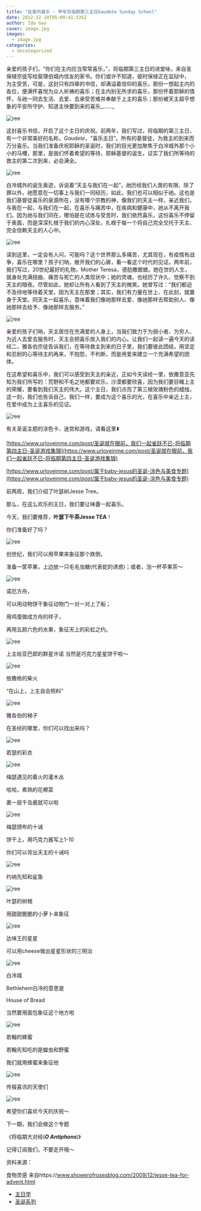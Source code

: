 ```yaml
---
title: "在爱内喜乐 - 甲年将临期第三主日Gaudete Sunday School"
date: 2022-12-10T05:09:41.535Z
author: Ida Gao
cover: image.jpg
images:
  - image.jpg
categories:
  - Uncategorized
---
```


亲爱的孩子们，“你们在主内应当常常喜乐，”，将临期第三主日的进堂咏，来自圣保禄宗徒写给斐理伯城内信友的家书。你们或许不知道，彼时保禄正在监狱中， 为主受苦，可是，这封只有四章的书信，却满溢着信仰的喜乐，那份一想起主内的各位，便满怀喜悦为众人祈祷的喜乐；在主内别无所求的喜乐，那份怀着耶稣的情怀，与祂一同去生活、去爱、去承受苦难并奉献于上主的喜乐；那份被天主超乎想象的平安所守护、知道主快要到来的喜乐_……_

<!--more-->

![ree](https://static.wixstatic.com/media/55472c_0829adf0f0c54154933a17cd6a24ff6e~mv2.jpg)

  

这封喜乐书信，开启了这个主日的庆祝。前两年，我们写过，将临期的第三主日，有一个非常美好的名称，_Gaudete_，“喜乐主日”。所有的基督徒，为救主的到来而万分喜乐。当我们准备庆祝耶稣的圣诞时，我们的目光更加聚焦于白冷城外那个小小的马槽，那里，是我们怀着希望的等待，耶稣基督的诞生，证实了我们所等待的救主的第二次到来，必会满全。

![ree](https://static.wixstatic.com/media/55472c_fdf75c32e28b482892983b03de8a7892~mv2.jpg)

白冷城外的诞生奥迹，诉说着“天主与我们在一起”，祂历经我们人类的有限、除了罪以外，祂愿意在一切事上与我们一同经历，如此，我们也可以相似于祂。这也是我们基督徒喜乐的泉源所在，没有哪个宗教的神，像我们的天主一样，亲近我们，与我在一起，与我们在一起，在喜乐与痛苦中，在疾病和健康中，祂从不离开我们。因为祂与我们同在，哪怕是在试炼与受苦时，我们依然喜乐，这份喜乐不停留于表面，而是深深扎根于我们的内心深处，扎根于每一个将自己完全交托于天主、完全信赖天主的人心中。

![ree](https://static.wixstatic.com/media/55472c_78a006e5154946cfbc367b67248fb979~mv2.jpg)

读到这里，一定会有人问，可能吗？这个世界那么多痛苦，尤其现在，有疫情有战争，喜乐在哪里？孩子们呐，敞开我们的心扉，看一看这个时代的见证。两年前，我们写过，20世纪最好的礼物，Mother Teresa，德肋撒嬷嬷。她在世的人生，就身处充满扭曲、痛苦与死亡的人类现状中；她的灵魂，也经历了许久、觉察不到天主的暗夜。尽管如此，她却让所有人看到了天主的微笑。她曾写过：“我们都迫不及待地等待着天堂，因为天主在那里；其实，我们有力量在世上、在此刻，就置身于天堂。同天主一起喜乐，意味着我们像祂那样去爱、像祂那样去帮助别人、像祂那样去给予、像祂那样去服务。”

  

![ree](https://static.wixstatic.com/media/55472c_e749c954ddab4a5aa613b8382096a948~mv2.jpg)

  

亲爱的孩子们呐，天主居住在充满爱的人身上，当我们致力于为弱小者、为穷人、为近人去爱去服务时，天主会把喜乐放入我们的内心。让我们一起读一遍今天的读经二，雅各伯宗徒告诉我们，在等待救主到来的日子里，我们要彼此团结，用坚定和忍耐的心等待主的再来，不抱怨，不判断，而是用爱来建立一个充满希望的团体。

  

在这希望和喜乐中，我们可以感受到天主的亲近，正如今天读经一里，依撒意亚先知为我们所写的：荒野和不毛之地都要欢乐，沙漠都要欣喜，因为我们要目睹上主的荣耀，要看到我们天主的伟大。这个主日，我们点亮了第三根玫瑰粉色的蜡烛，这一刻，我们也告诉自己，我们一样，要成为这个喜乐的光，在喜乐中亲近上主，在爱中成为上主喜乐的见证。

  

![ree](https://static.wixstatic.com/media/55472c_c1a617cb52a345699957656ac3e239c8~mv2.jpg)

  

有关圣诞主题的涂色卡、迷宫和游戏，请看这里⬇️

  

[https://www.urloveinme.com/post/圣诞就在眼前，我们一起雀跃不已-将临期第四主日-圣诞游戏集锦](https://www.urloveinme.com/post/圣诞就在眼前，我们一起雀跃不已-将临期第四主日-圣诞游戏集锦)

  

[https://www.urloveinme.com/post/属于baby-jesus的圣诞-涂色与美食专题](https://www.urloveinme.com/post/属于baby-jesus的圣诞-涂色与美食专题)

  

前两周，我们介绍了叶瑟树Jesse Tree。

  

那么，在这么欢乐的主日，我们要让味蕾一起喜乐。

今天，我们要推荐，**叶瑟下午茶Jesse TEA**！

你们准备好了吗？

  

![ree](https://static.wixstatic.com/media/55472c_09741ab45b6f43238c72f1749ef37ded~mv2.jpeg/v1/fill/w_100,h_67,al_c,q_80,usm_0.66_1.00_0.01,blur_2,enc_avif,quality_auto/55472c_09741ab45b6f43238c72f1749ef37ded~mv2.jpeg)

创世纪，我们可以用苹果来象征那个跌倒，

准备一筐苹果，上边放一只毛毛虫糖(代表蛇的诱惑)；或者，泡一杯苹果茶～

  

![ree](https://static.wixstatic.com/media/55472c_6f130748387b4361978500415debc58a~mv2.jpeg/v1/fill/w_80,h_54,al_c,q_80,usm_0.66_1.00_0.01,blur_2,enc_avif,quality_auto/55472c_6f130748387b4361978500415debc58a~mv2.jpeg)

诺厄方舟，

可以用动物饼干象征动物门一对一对上了船；

用鸡蛋做成方舟的样子，

再用五颜六色的水果，象征天上的彩虹之约。

  

![ree](https://static.wixstatic.com/media/55472c_c6291193c0d94444a71e3dfc23d4de4a~mv2.png)

  

上主给亚巴郎的群星许诺 当然是巧克力星星饼干啦～

  

![ree](https://static.wixstatic.com/media/55472c_22c7839ecf4041c1a44c963ad2207e1e~mv2.png)

依撒格的柴火

“在山上，上主自会照料”

  

![ree](https://static.wixstatic.com/media/55472c_5b63154cb2a045258c53d440d65dfbd7~mv2.jpeg/v1/fill/w_80,h_54,al_c,q_80,usm_0.66_1.00_0.01,blur_2,enc_avif,quality_auto/55472c_5b63154cb2a045258c53d440d65dfbd7~mv2.jpeg)

雅各伯的梯子

在圣经的哪里，你们可以找出来吗？

![ree](https://static.wixstatic.com/media/55472c_6be7f553d156430186c4b52af1a5b32b~mv2.jpeg/v1/fill/w_80,h_54,al_c,q_80,usm_0.66_1.00_0.01,blur_2,enc_avif,quality_auto/55472c_6be7f553d156430186c4b52af1a5b32b~mv2.jpeg)

若瑟的彩衣

![ree](https://static.wixstatic.com/media/55472c_9ad1d1beba564d1fabdf118b60f0f96e~mv2.jpeg/v1/fill/w_80,h_54,al_c,q_80,usm_0.66_1.00_0.01,blur_2,enc_avif,quality_auto/55472c_9ad1d1beba564d1fabdf118b60f0f96e~mv2.jpeg)

梅瑟遇见的着火的灌木丛

哈哈，煮熟的花椰菜

裹一层千岛酱就可以啦

![ree](https://static.wixstatic.com/media/55472c_e0c172777af746179f6ed703ed1f9b7b~mv2.jpeg/v1/fill/w_80,h_54,al_c,q_80,usm_0.66_1.00_0.01,blur_2,enc_avif,quality_auto/55472c_e0c172777af746179f6ed703ed1f9b7b~mv2.jpeg)

  

梅瑟颁布的十诫

饼干上，用巧克力酱写上1-10

你们可以背出天主的十诫吗

![ree](https://static.wixstatic.com/media/55472c_64ef01c389b54e16983cc1a4123153c9~mv2.jpeg/v1/fill/w_80,h_54,al_c,q_80,usm_0.66_1.00_0.01,blur_2,enc_avif,quality_auto/55472c_64ef01c389b54e16983cc1a4123153c9~mv2.jpeg)

约纳先知和鲨鱼

![ree](https://static.wixstatic.com/media/55472c_3d415f210d16474b886ef49f7e1132cf~mv2.png)

  

叶瑟的树根

用甜甜脆脆的小萝卜来象征

  

![ree](https://static.wixstatic.com/media/55472c_0a82d697920e4a76b4bb45451adc6411~mv2.jpeg/v1/fill/w_80,h_54,al_c,q_80,usm_0.66_1.00_0.01,blur_2,enc_avif,quality_auto/55472c_0a82d697920e4a76b4bb45451adc6411~mv2.jpeg)

达味王的星星

可以用cheese做出星星形状的三明治

  

![ree](https://static.wixstatic.com/media/55472c_02a87fa5184a45fbaa0c423fb125d856~mv2.jpeg/v1/fill/w_80,h_54,al_c,q_80,usm_0.66_1.00_0.01,blur_2,enc_avif,quality_auto/55472c_02a87fa5184a45fbaa0c423fb125d856~mv2.jpeg)

白冷城

Bethlehem白冷的意思是

House of Bread

当然要用面包象征这个地方啦

  

![ree](https://static.wixstatic.com/media/55472c_aedbcb1f8d48451c8b9846d58ed3d3a2~mv2.jpeg/v1/fill/w_80,h_54,al_c,q_80,usm_0.66_1.00_0.01,blur_2,enc_avif,quality_auto/55472c_aedbcb1f8d48451c8b9846d58ed3d3a2~mv2.jpeg)

若翰的蜂蜜

若翰先知吃的是蝗虫和野蜜

我们就用蜂蜜来象征他

![ree](https://static.wixstatic.com/media/55472c_e4e8e869e26449508c848d3fe7d27d3f~mv2.jpeg/v1/fill/w_80,h_54,al_c,q_80,usm_0.66_1.00_0.01,blur_2,enc_avif,quality_auto/55472c_e4e8e869e26449508c848d3fe7d27d3f~mv2.jpeg)

传报喜讯的天使们

  

![ree](https://static.wixstatic.com/media/55472c_4a2854bf51964b67b34c48456694e38d~mv2.png)

  

希望你们喜欢今天的庆祝～

  

下一期，我们会做这个专题

《将临期大对经(**_O Antiphons_**)》

记得订阅我们，不要走开哦～

  

资料来源：

食物灵感 来自https://www.showerofrosesblog.com/2009/12/jesse-tea-for-advent.html

  

*   [主日学](https://www.urloveinme.com/首頁/categories/主日学)
*   [圣诞系列](https://www.urloveinme.com/首頁/categories/圣诞系列)
